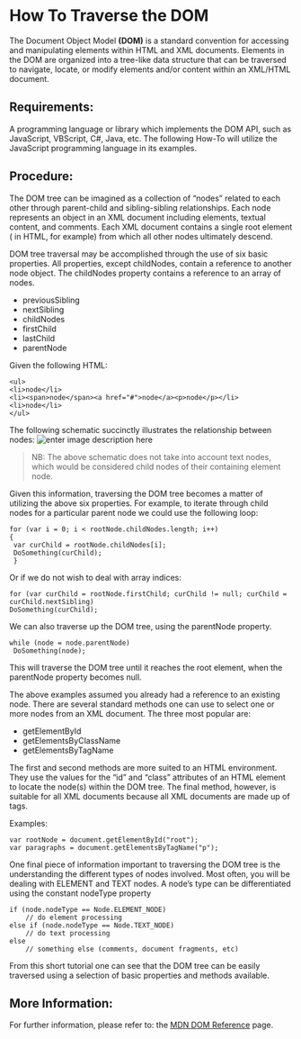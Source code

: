 # How To Traverse the DOM

The Document Object Model **(DOM)** is a standard convention for accessing and manipulating elements within HTML and XML documents. Elements in the DOM are organized into a tree-like data structure that can be traversed to navigate, locate, or modify elements and/or content within an XML/HTML document.


## Requirements:

A programming language or library which implements the DOM API, such as JavaScript, VBScript, C#, Java, etc. The following How-To will utilize the JavaScript programming language in its examples.

## Procedure:

The DOM tree can be imagined as a collection of “nodes” related to each other through parent-child and sibling-sibling relationships. Each node represents an object in an XML document including elements, textual content, and comments. Each XML document contains a single root element (<html> in HTML, for example) from which all other nodes ultimately descend.

DOM tree traversal may be accomplished through the use of six basic properties. All properties, except childNodes, contain a reference to another node object. The childNodes property contains a reference to an array of nodes.

 - previousSibling   
 - nextSibling   
 - childNodes   
 - firstChild   
 - lastChild  
 - parentNode

Given the following HTML:

    <ul>
    <li>node</li>
    <li><span>node</span><a href="#">node</a><p>node</p></li>
    <li>node</li>
    </ul>
The following schematic succinctly illustrates the relationship between nodes:
![enter image description here](https://www.qualitestgroup.com/images/howto/DOMTree_HowTo.png)

> NB: The above schematic does not take into account text nodes, which
> would be considered child nodes of their containing element node.

Given this information, traversing the DOM tree becomes a matter of utilizing the above six properties. For example, to iterate through child nodes for a particular parent node we could use the following loop:


    for (var i = 0; i < rootNode.childNodes.length; i++)
    {
     var curChild = rootNode.childNodes[i];
     DoSomething(curChild);
     }
   
  

Or if we do not wish to deal with array indices:

    for (var curChild = rootNode.firstChild; curChild != null; curChild = curChild.nextSibling)
    DoSomething(curChild);
We can also traverse up the DOM tree, using the parentNode property.

    while (node = node.parentNode)
     DoSomething(node);
This will traverse the DOM tree until it reaches the root element, when the parentNode property becomes null.

The above examples assumed you already had a reference to an existing node. There are several standard methods one can use to select one or more nodes from an XML document. The three most popular are:

 - getElementById  
 - getElementsByClassName  
 - getElementsByTagName

The first and second methods are more suited to an HTML environment. They use the values for the “id” and “class” attributes of an HTML element to locate the node(s) within the DOM tree. The final method, however, is suitable for all XML documents because all XML documents are made up of tags.

Examples:

    var rootNode = document.getElementById("root");
    var paragraphs = document.getElementsByTagName("p");

One final piece of information important to traversing the DOM tree is the understanding the different types of nodes involved. Most often, you will be dealing with ELEMENT and TEXT nodes. A node’s type can be differentiated using the constant nodeType property

    if (node.nodeType == Node.ELEMENT_NODE)
        // do element processing
    else if (node.nodeType == Node.TEXT_NODE)
		// do text processing
	else
		// something else (comments, document fragments, etc)
From this short tutorial one can see that the DOM tree can be easily traversed using a selection of basic properties and methods available.

## More Information:

For further information, please refer to: the [MDN DOM Reference](https://developer.mozilla.org/en-US/docs/DOM/DOM_Reference) page.
